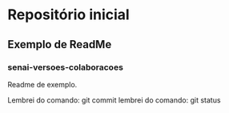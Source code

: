 # Repositório inicial
## Exemplo de ReadMe
### senai-versoes-colaboracoes


Readme de exemplo.

Lembrei do comando: git commit
lembrei do comando: git status

